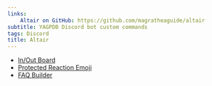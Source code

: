 ```yaml
---
links:
    Altair on GitHub: https://github.com/magratheaguide/altair
subtitle: YAGPDB Discord bot custom commands
tags: Discord
title: Altair
---
```


-   [In/Out Board](https://github.com/magratheaguide/altair/tree/main/dist/yagpdb/availabilityEmbed)
-   [Protected Reaction Emoji](https://github.com/magratheaguide/altair/tree/main/dist/yagpdb/protectedReactionEmoji)
-   [FAQ Builder](https://github.com/magratheaguide/altair/tree/main/dist/yagpdb/questionAndAnswer)
